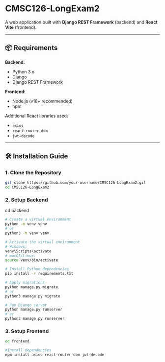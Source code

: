 # CMSC126-LongExam2

A web application built with **Django REST Framework** (backend) and **React Vite** (frontend).

---

## 📦 Requirements

**Backend:**
- Python 3.x
- Django
- Django REST Framework

**Frontend:**
- Node.js (v18+ recommended)
- npm

Additional React libraries used:
- `axios`
- `react-router-dom`
- `jwt-decode`

---

## 🛠 Installation Guide

### 1. Clone the Repository

```bash
git clone https://github.com/your-username/CMSC126-LongExam2.git
cd CMSC126-LongExam2
```

### 2. Setup Backend
cd backend

```bash
# Create a virtual environment
python -m venv venv
# or
python3 -m venv venv

# Activate the virtual environment
# Windows:
venv\Scripts\activate
# macOS/Linux:
source venv/bin/activate

# Install Python dependencies
pip install -r requirements.txt

# Apply migrations
python manage.py migrate
# or
python3 manage.py migrate

# Run Django server
python manage.py runserver
# or
python3 manage.py runserver
```

### 3. Setup Frontend

```bash
cd frontend

#Install dependencies
npm install axios react-router-dom jwt-decode





